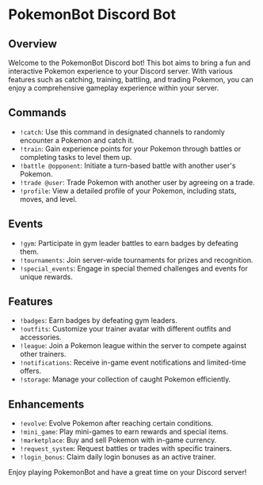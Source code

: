 # PokemonBot Discord Bot

## Overview
Welcome to the PokemonBot Discord bot! This bot aims to bring a fun and interactive Pokemon experience to your Discord server. With various features such as catching, training, battling, and trading Pokemon, you can enjoy a comprehensive gameplay experience within your server.

## Commands
- `!catch`: Use this command in designated channels to randomly encounter a Pokemon and catch it.
- `!train`: Gain experience points for your Pokemon through battles or completing tasks to level them up.
- `!battle @opponent`: Initiate a turn-based battle with another user's Pokemon.
- `!trade @user`: Trade Pokemon with another user by agreeing on a trade.
- `!profile`: View a detailed profile of your Pokemon, including stats, moves, and level.

## Events
- `!gym`: Participate in gym leader battles to earn badges by defeating them.
- `!tournaments`: Join server-wide tournaments for prizes and recognition.
- `!special_events`: Engage in special themed challenges and events for unique rewards.

## Features
- `!badges`: Earn badges by defeating gym leaders.
- `!outfits`: Customize your trainer avatar with different outfits and accessories.
- `!league`: Join a Pokemon league within the server to compete against other trainers.
- `!notifications`: Receive in-game event notifications and limited-time offers.
- `!storage`: Manage your collection of caught Pokemon efficiently.

## Enhancements
- `!evolve`: Evolve Pokemon after reaching certain conditions.
- `!mini_game`: Play mini-games to earn rewards and special items.
- `!marketplace`: Buy and sell Pokemon with in-game currency.
- `!request_system`: Request battles or trades with specific trainers.
- `!login_bonus`: Claim daily login bonuses as an active trainer.

Enjoy playing PokemonBot and have a great time on your Discord server!
